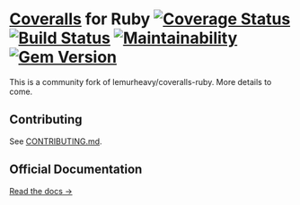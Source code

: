 # [Coveralls](http://coveralls.io) for Ruby [![Coverage Status](https://coveralls.io/repos/github/Coveralls-Community/coveralls-ruby/badge.svg?branch=master)](https://coveralls.io/github/Coveralls-Community/coveralls-ruby?branch=master) [![Build Status](https://travis-ci.org/Coveralls-Community/coveralls-ruby.svg?branch=master)](https://travis-ci.org/Coveralls-Community/coveralls-ruby) [![Maintainability](https://api.codeclimate.com/v1/badges/2c41ef20759c3feb3e7f/maintainability)](https://codeclimate.com/github/Coveralls-Community/coveralls-ruby/maintainability) [![Gem Version](https://badge.fury.io/rb/coveralls.svg)](http://badge.fury.io/rb/coveralls)

This is a community fork of lemurheavy/coveralls-ruby. More details to come.

## Contributing

See [CONTRIBUTING.md](https://github.com/Coveralls-Community/coveralls-ruby/blob/master/CONTRIBUTING.md).

## Official Documentation

[Read the docs &rarr;](https://docs.coveralls.io/ruby-on-rails)
